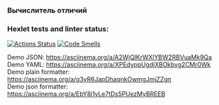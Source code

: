 ### Вычислитель отличий
### Hexlet tests and linter status:
[![Actions Status](https://github.com/Dimon7091/java-project-71/actions/workflows/hexlet-check.yml/badge.svg)](https://github.com/Dimon7091/java-project-71/actions)
[![Code Smells](https://sonarcloud.io/api/project_badges/measure?project=Dimon7091_java-project-71&metric=code_smells)](https://sonarcloud.io/summary/new_code?id=Dimon7091_java-project-71) <br />

Demo JSON: https://asciinema.org/a/A2WjQlKrWXIYBW2RBVuaMk9Qa <br/>
Demo YAML: https://asciinema.org/a/XPEdyppUgdjXBOkbvg2CMr0Wk <br/>
Demo plain formatter: https://asciinema.org/a/g3yR6JapDhaqnkOwmgJmjZZgn <br/>
Demo json formatter: https://asciinema.org/a/EbY8i1vLe7tDs5PUezMyBREEB
